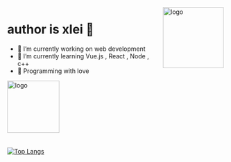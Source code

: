 <img src="https://github-readme-stats.vercel.app/api?username=xlei1123&show_icons=true" alt="logo" height="140" align="right" style="margin: 5px; margin-bottom: 20px;" />

# author is xlei 👋

- 📖 I’m currently working on web development
- 🌈 I’m currently learning Vue.js , React , Node , c++
- 🌸 Programming with love

<img src="https://github-profile-trophy.vercel.app/?username=xlei1123&theme=flat" alt="logo" height="120" align="center" style="margin: auto; margin-bottom: 20px;" />

[![Top Langs](https://github-readme-stats.vercel.app/api/top-langs/?username=xlei1123&layout=compact)](https://github.com/xlei1123/github-readme-stats)


